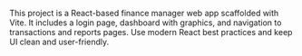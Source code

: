 <!-- Use this file to provide workspace-specific custom instructions to Copilot. For more details, visit https://code.visualstudio.com/docs/copilot/copilot-customization#_use-a-githubcopilotinstructionsmd-file -->

This project is a React-based finance manager web app scaffolded with Vite. It includes a login page, dashboard with graphics, and navigation to transactions and reports pages. Use modern React best practices and keep UI clean and user-friendly.
